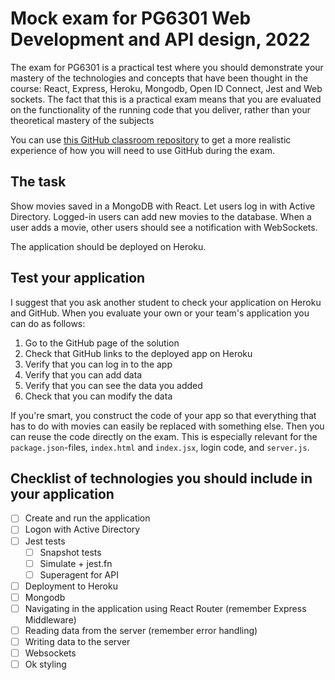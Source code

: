# Mock exam for PG6301 Web Development and API design, 2022

The exam for PG6301 is a practical test where you should demonstrate your mastery of the technologies and concepts that
have been thought in the course: React, Express, Heroku, Mongodb, Open ID Connect, Jest and Web sockets. The fact that
this is a practical exam means that you are evaluated on the functionality of the running code that you deliver, rather
than your theoretical mastery of the subjects

You can use [this GitHub classroom repository](https://classroom.github.com/a/zrIPRlqJ) to get a more realistic
experience of how you will need to use GitHub during the exam.

## The task

Show movies saved in a MongoDB with React. Let users log in with Active Directory. Logged-in users can add new movies to
the database. When a user adds a movie, other users should see a notification with WebSockets.

The application should be deployed on Heroku.

## Test your application

I suggest that you ask another student to check your application on Heroku and GitHub. When you evaluate your own or
your team's application you can do as follows:

1. Go to the GitHub page of the solution
3. Check that GitHub links to the deployed app on Heroku
4. Verify that you can log in to the app
5. Verify that you can add data
6. Verify that you can see the data you added
7. Check that you can modify the data

If you're smart, you construct the code of your app so that everything that has to do with movies can easily be replaced
with something else. Then you can reuse the code directly on the exam. This is especially relevant for
the `package.json`-files, `index.html` and `index.jsx`, login code, and `server.js`.

## Checklist of technologies you should include in your application

- [ ] Create and run the application
- [ ] Logon with Active Directory
- [ ] Jest tests
    - [ ] Snapshot tests
    - [ ] Simulate + jest.fn
    - [ ] Superagent for API
- [ ] Deployment to Heroku
- [ ] Mongodb
- [ ] Navigating in the application using React Router (remember Express Middleware)
- [ ] Reading data from the server (remember error handling)
- [ ] Writing data to the server
- [ ] Websockets
- [ ] Ok styling